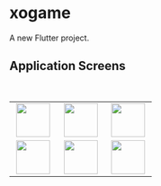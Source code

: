 # xogame

A new Flutter project.

## Application Screens
<br>
<table>
<tbody>
 <tr>
<td align="center" width="30%">
<img height=60px src="https://github.com/Marawanemad/XO_Game/assets/88719313/1ffa266c-a577-4f6c-b53d-3681b5aa903b"> 
</td>

<td align="center" width="30%">
<img height=60px src="https://github.com/Marawanemad/XO_Game/assets/88719313/a0f539ec-9409-4634-b72f-d31d1e8b0d5c"> 
</td>

<td align="center" width="30%">
<img height=60px src="https://github.com/Marawanemad/XO_Game/assets/88719313/3845d676-1635-4591-9f4f-d7505cca48cc"> 
</td>
</tr>
  

<tr>
<td align="center" width="30%">
<img height=60px src="https://github.com/Marawanemad/XO_Game/assets/88719313/7ec80013-d911-4d18-a097-2f12927a1320"> 
</td>

<td align="center" width="30%">
<img height=60px src="https://github.com/Marawanemad/XO_Game/assets/88719313/5cc1a22e-f906-481d-8c48-5552f1eb70bb"> 
</td>
  
<td align="center" width="30%">
<img height=60px src="https://github.com/Marawanemad/XO_Game/assets/88719313/93ef0b0b-c194-48d0-b49a-b5c5a266e374"> 
</td>
</tr>

</tbody>
</table>
